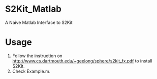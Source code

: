 # S2Kit_Matlab
A Naive Matlab Interface to S2Kit

# Usage
1. Follow the instruction on http://www.cs.dartmouth.edu/~geelong/sphere/s2kit_fx.pdf to install S2Kit.
2. Check Example.m.
